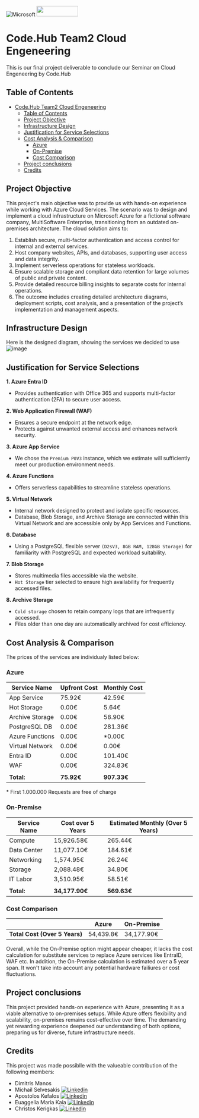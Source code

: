 ![Microsoft](https://img.shields.io/badge/Microsoft%20Azure-0078D4?style=for-the-badge&logo=microsoft&logoColor=white) <img src="https://github.com/user-attachments/assets/eef773fe-dc21-49ca-8006-27d6e232e7dc" data-canonical-src="[https://gyazo.com/eb5c5741b6a9a16c692170a41a49c858.png](https://codehub.gr/wp-content/uploads/2020/11/CodeHub-logo_Full-e1515417616834-1.png)" width="112" height="28" />


# Code.Hub Team2 Cloud Engeneering
This is our final project deliverable to conclude our Seminar on Cloud Engeneering by Code.Hub

## Table of Contents
- [Code.Hub Team2 Cloud Engeneering](#codehub-team2-cloud-engeneering)
  * [Table of Contents](#table-of-contents)
  * [Project Objective](#project-objective)
  * [Infrastructure Design](#infrastructure-design)
  * [Justification for Service Selections](#justification-for-service-selections)
  * [Cost Analysis & Comparison](#cost-analysis--comparison)
    + [Azure](#azure)
    + [On-Premise](#on-premise)
    + [Cost Comparison](#cost-comparison)
  * [Project conclusions](#project-conclusions)
  * [Credits](#credits)

## Project Objective
This project's main objective was to provide us with hands-on experience while working with Azure Cloud Services. 
The scenario was to design and implement a cloud infrastructure on Microsoft Azure for a fictional software company, MultiSoftware Enterprise, transitioning from an outdated on-premises architecture. The cloud solution aims to:

1. Establish secure, multi-factor authentication and access control for internal and external services.
2. Host company websites, APIs, and databases, supporting user access and data integrity.
3. Implement serverless operations for stateless workloads.
4. Ensure scalable storage and compliant data retention for large volumes of public and private content.
5. Provide detailed resource billing insights to separate costs for internal operations.
6. The outcome includes creating detailed architecture diagrams, deployment scripts, cost analysis, and a presentation of the project’s implementation and management aspects.

## Infrastructure Design 
Here is the designed diagram, showing the services we decided to use
![image](https://github.com/user-attachments/assets/acef53ec-2c4b-4ff1-abed-871b22e6f0a3)

## Justification for Service Selections
**1. Azure Entra ID**

  * Provides authentication with Office 365 and supports multi-factor authentication (2FA) to secure user access.

**2. Web Application Firewall (WAF)**

  * Ensures a secure endpoint at the network edge.
  * Protects against unwanted external access and enhances network security.

**3. Azure App Service**

  * We chose the `Premium P0V3` instance, which we estimate will sufficiently meet our production environment needs.

**4. Azure Functions**

  * Offers serverless capabilities to streamline stateless operations.

**5. Virtual Network**

  * Internal network designed to protect and isolate specific resources.
  * Database, Blob Storage, and Archive Storage are connected within this Virtual Network and are accessible only by App Services and Functions.

**6. Database**

  * Using a PostgreSQL flexible server `(D2sV3, 8GB RAM, 128GB Storage)` for familiarity with PostgreSQL and expected workload suitability.

**7. Blob Storage**

  * Stores multimedia files accessible via the website.
  * `Hot Storage` tier selected to ensure high availability for frequently accessed files.

**8. Archive Storage**

  * `Cold storage` chosen to retain company logs that are infrequently accessed.
  * Files older than one day are automatically archived for cost efficiency.

## Cost Analysis & Comparison
The prices of the services are individualy listed below:
### Azure

| **Service Name** | **Upfront Cost** | **Monthly Cost**  | 
|------------------|------------------|-------------------|
| App Service      | 75\.92€          | 42\.59€           |
| Hot Storage      | 0\.00€           | 5\.64€            |
| Archive Storage  | 0\.00€           | 58\.90€           |
| PostgreSQL DB    | 0\.00€           | 281\.36€          |
| Azure Functions  | 0\.00€           | \*0\.00€          |
| Virtual Network  | 0\.00€           | 0\.00€            |
| Entra ID         | 0\.00€           | 101\.40€          |
| WAF              | 0\.00€           | 324\.83€          |
|                  |                  |                   | 
| **Total:**       | **75\.92€**      | **907\.33€**      |


\* First 1.000.000 Requests are free of charge

### On-Premise
| **Service Name** | **Cost over 5 Years**  | **Estimated Monthly (Over 5 Years)** | 
|------------------|------------------------|--------------------------------------|
| Compute          | 15,926\.58€            | 265\.44€                             |
| Data Center      | 11,077\.10€            | 184\.61€                             |
| Networking       | 1,574\.95€             | 26\.24€                              |
| Storage          | 2,088\.48€             | 34\.80€                              |
| IT Labor         | 3,510\.95€             | 58\.51€                              |
|                  |                        |                                      |
| **Total:**       | **34,177\.90€**        | **569\.63€**                         |



### Cost Comparison
|                                    | **Azure** | **On\-Premise** |
|------------------------------------|-----------|-----------------|
| **Total Cost \(Over 5 Years\)**    | 54,439\.8€| 34,177\.90€    |

Overall, while the On-Premise option might appear cheaper, it lacks the cost calculation for substitute services to replace Azure services like EntraID, WAF etc.
In addition, the On-Premise calculation is estimated over a 5 year span. It won't take into account any potential hardware failiures or cost fluctuations.


## Project conclusions
This project provided hands-on experience with Azure, presenting it as a viable alternative to on-premises setups. While Azure offers flexibility and scalability, on-premises remains cost-effective over time. The demanding yet rewarding experience deepened our understanding of both options, preparing us for diverse, future infrastructure needs.

## Credits
This project was made possiblle with the valueable contribution of the following members:
* Dimitris Manos
* Michail Selvesakis    [![Linkedin](https://i.sstatic.net/gVE0j.png)](https://www.linkedin.com/in/michael-selvesakis-010b65242/)
* Apostolos Kefalos     [![Linkedin](https://i.sstatic.net/gVE0j.png)](https://www.linkedin.com/in/apostkef/)
* Euaggelia Maria Kaia  [![Linkedin](https://i.sstatic.net/gVE0j.png)](https://www.linkedin.com/in/evangelia-kaia-85118322b/)
* Christos Kerigkas     [![Linkedin](https://i.sstatic.net/gVE0j.png)](https://www.linkedin.com/in/χρήστος-κέριγκας-452205211/)
